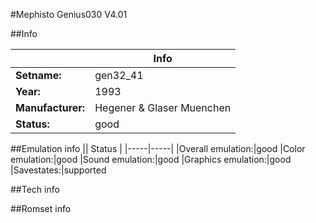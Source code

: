 #Mephisto Genius030 V4.01

##Info

||Info|
|-----|-----|
|**Setname:**|gen32_41
|**Year:**|1993
|**Manufacturer:**|Hegener & Glaser Muenchen
|**Status:**|good

##Emulation info
|| Status |
|-----|-----|
|Overall emulation:|good
|Color emulation:|good
|Sound emulation:|good
|Graphics emulation:|good
|Savestates:|supported

##Tech info

##Romset info

<!--- START OF EDITED COMMENT DO NOT TOUCH TEXT ABOVE-->
